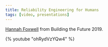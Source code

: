 ```yaml
---
title: Reliability Engineering for Humans
tags: [video, presentations]
---
```


<a href="https://twitter.com/HannahFoxwell">Hannah Foxwell</a> from Building the Future 2019.

{% youtube "ohRydVzYQw4" %}
